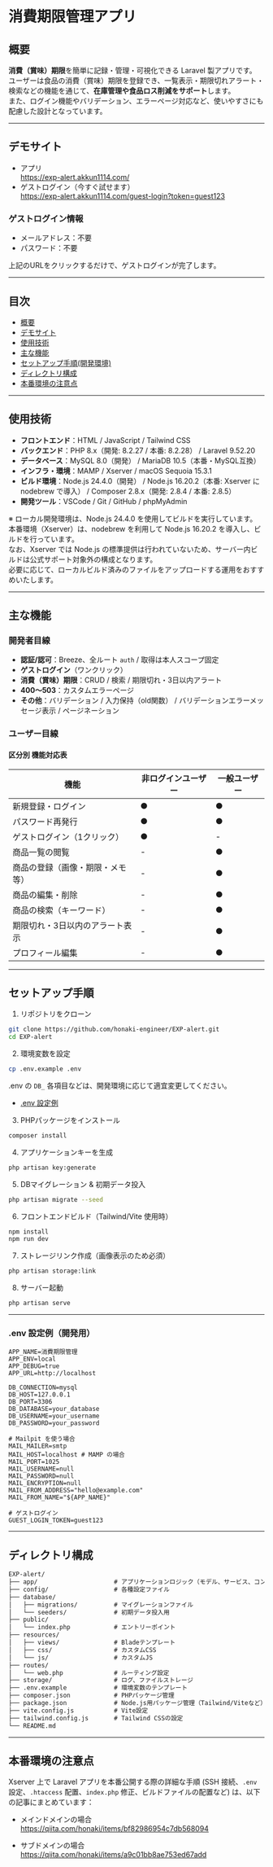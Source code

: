 # 消費期限管理アプリ

## 概要

**消費（賞味）期限**を簡単に記録・管理・可視化できる Laravel 製アプリです。  
ユーザーは食品の消費（賞味）期限を登録でき、一覧表示・期限切れアラート・検索などの機能を通じて、**在庫管理や食品ロス削減をサポート**します。  
また、ログイン機能やバリデーション、エラーページ対応など、使いやすさにも配慮した設計となっています。

---

## デモサイト

- アプリ  
  https://exp-alert.akkun1114.com/  
- ゲストログイン（今すぐ試せます）  
  https://exp-alert.akkun1114.com/guest-login?token=guest123  

### ゲストログイン情報
- メールアドレス：不要
- パスワード：不要

上記のURLをクリックするだけで、ゲストログインが完了します。

---

## 目次

- [概要](#概要)
- [デモサイト](#デモサイト)
- [使用技術](#使用技術)
- [主な機能](#主な機能)
- [セットアップ手順(開発環境)](#セットアップ手順開発環境)
- [ディレクトリ構成](#ディレクトリ構成)
- [本番環境の注意点](#本番環境の注意点)
  
---

## 使用技術

- **フロントエンド**：HTML / JavaScript / Tailwind CSS  
- **バックエンド**：PHP 8.x（開発: 8.2.27 / 本番: 8.2.28） / Laravel 9.52.20  
- **データベース**：MySQL 8.0（開発） / MariaDB 10.5（本番・MySQL互換）  
- **インフラ・環境**：MAMP / Xserver / macOS Sequoia 15.3.1  
- **ビルド環境**：Node.js 24.4.0（開発） / Node.js 16.20.2（本番: Xserver に nodebrew で導入） / Composer 2.8.x（開発: 2.8.4 / 本番: 2.8.5）  
- **開発ツール**：VSCode / Git / GitHub / phpMyAdmin  
  
※ ローカル開発環境は、Node.js 24.4.0 を使用してビルドを実行しています。  
本番環境（Xserver）は、nodebrew を利用して Node.js 16.20.2 を導入し、ビルドを行っています。  
なお、Xserver では Node.js の標準提供は行われていないため、サーバー内ビルドは公式サポート対象外の構成となります。  
必要に応じて、ローカルビルド済みのファイルをアップロードする運用をおすすめいたします。

---

## 主な機能
### 開発者目線

- **認証/認可**：Breeze、全ルート `auth` / 取得は本人スコープ固定
- **ゲストログイン**（ワンクリック）
- **消費（賞味）期限**：CRUD / 検索 / 期限切れ・3日以内アラート  
- **400〜503**：カスタムエラーページ
- **その他**：バリデーション / 入力保持（old関数） / バリデーションエラーメッセージ表示 / ページネーション


### ユーザー目線
#### 区分別 機能対応表

| 機能                        | 非ログインユーザー | 一般ユーザー |
| -------------------------- | --------- | ------ |
| 新規登録・ログイン            | ●         | ●      |
| パスワード再発行              | ●         | ●      |
| ゲストログイン（1クリック）     | ●         | -      |
| 商品一覧の閲覧                | -         | ●      |
| 商品の登録（画像・期限・メモ等） | -         | ●      |
| 商品の編集・削除              | -         | ●      |
| 商品の検索（キーワード）        | -         | ●      |
| 期限切れ・3日以内のアラート表示  | -         | ●      |
| プロフィール編集               | -         | ●      |

---

## セットアップ手順

1. リポジトリをクローン
```bash
git clone https://github.com/honaki-engineer/EXP-alert.git
cd EXP-alert
```
2. 環境変数を設定
```bash
cp .env.example .env
```
.env の `DB_` 各項目などは、開発環境に応じて適宜変更してください。  
- [.env 設定例](#env-設定例)
3. PHPパッケージをインストール
```bash
composer install
```
4. アプリケーションキーを生成
```bash
php artisan key:generate
```
5. DBマイグレーション & 初期データ投入
```bash
php artisan migrate --seed
```
6. フロントエンドビルド（Tailwind/Vite 使用時）
```bash
npm install
npm run dev
```
7. ストレージリンク作成（画像表示のため必須）
```bash
php artisan storage:link
```
8. サーバー起動
```bash
php artisan serve
```

---

### .env 設定例（開発用）

```env
APP_NAME=消費期限管理
APP_ENV=local
APP_DEBUG=true
APP_URL=http://localhost

DB_CONNECTION=mysql
DB_HOST=127.0.0.1
DB_PORT=3306
DB_DATABASE=your_database
DB_USERNAME=your_username
DB_PASSWORD=your_password

# Mailpit を使う場合
MAIL_MAILER=smtp
MAIL_HOST=localhost # MAMP の場合
MAIL_PORT=1025
MAIL_USERNAME=null
MAIL_PASSWORD=null
MAIL_ENCRYPTION=null
MAIL_FROM_ADDRESS="hello@example.com"
MAIL_FROM_NAME="${APP_NAME}"

# ゲストログイン
GUEST_LOGIN_TOKEN=guest123
```

---

## ディレクトリ構成

```txt
EXP-alert/
├── app/                     # アプリケーションロジック（モデル、サービス、コントローラーなど）
├── config/                  # 各種設定ファイル
├── database/
│   ├── migrations/          # マイグレーションファイル
│   └── seeders/             # 初期データ投入用
├── public/
│   └── index.php            # エントリーポイント
├── resources/
│   ├── views/               # Bladeテンプレート
│   ├── css/                 # カスタムCSS
│   └── js/                  # カスタムJS
├── routes/
│   └── web.php              # ルーティング設定
├── storage/                 # ログ、ファイルストレージ
├── .env.example             # 環境変数のテンプレート
├── composer.json            # PHPパッケージ管理
├── package.json             # Node.js用パッケージ管理（Tailwind/Viteなど）
├── vite.config.js           # Vite設定
├── tailwind.config.js       # Tailwind CSSの設定
└── README.md
```

---

## 本番環境の注意点

Xserver 上で Laravel アプリを本番公開する際の詳細な手順 (SSH 接続、`.env` 設定、`.htaccess` 配置、`index.php` 修正、ビルドファイルの配置など) は、以下の記事にまとめています：

- メインドメインの場合  
  https://qiita.com/honaki/items/bf82986954c7db568094

- サブドメインの場合  
  https://qiita.com/honaki/items/a9c01bb8ae753ed67add
